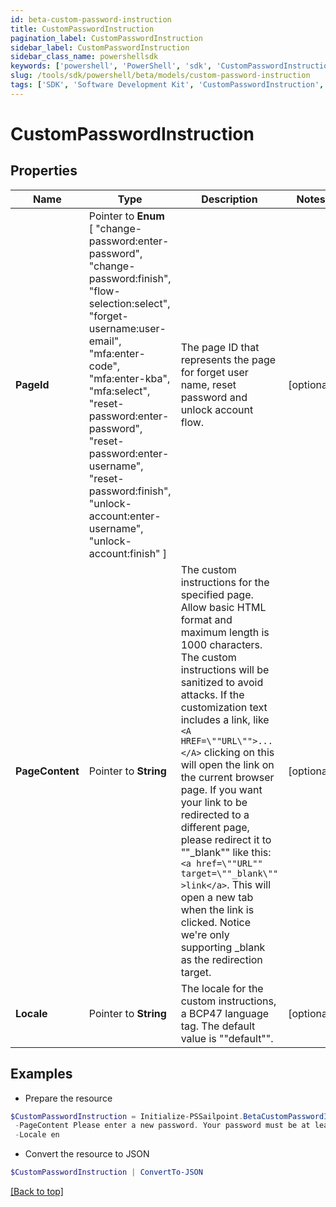 ```yaml
---
id: beta-custom-password-instruction
title: CustomPasswordInstruction
pagination_label: CustomPasswordInstruction
sidebar_label: CustomPasswordInstruction
sidebar_class_name: powershellsdk
keywords: ['powershell', 'PowerShell', 'sdk', 'CustomPasswordInstruction', 'BetaCustomPasswordInstruction'] 
slug: /tools/sdk/powershell/beta/models/custom-password-instruction
tags: ['SDK', 'Software Development Kit', 'CustomPasswordInstruction', 'BetaCustomPasswordInstruction']
---
```



# CustomPasswordInstruction

## Properties

Name | Type | Description | Notes
------------ | ------------- | ------------- | -------------
**PageId** |  Pointer to  **Enum** [  "change-password:enter-password",    "change-password:finish",    "flow-selection:select",    "forget-username:user-email",    "mfa:enter-code",    "mfa:enter-kba",    "mfa:select",    "reset-password:enter-password",    "reset-password:enter-username",    "reset-password:finish",    "unlock-account:enter-username",    "unlock-account:finish" ] | The page ID that represents the page for forget user name, reset password and unlock account flow. | [optional] 
**PageContent** |  Pointer to **String** | The custom instructions for the specified page. Allow basic HTML format and maximum length is 1000 characters. The custom instructions will be sanitized to avoid attacks. If the customization text includes a link, like `<A HREF=\""URL\"">...</A>` clicking on this will open the link on the current browser page. If you want your link to be redirected to a different page, please redirect it to ""_blank"" like this: `<a href=\""URL"" target=\""_blank\"" >link</a>`. This will open a new tab when the link is clicked. Notice we're only supporting _blank as the redirection target.  | [optional] 
**Locale** |  Pointer to **String** | The locale for the custom instructions, a BCP47 language tag. The default value is \""default\"". | [optional] 

## Examples

- Prepare the resource
```powershell
$CustomPasswordInstruction = Initialize-PSSailpoint.BetaCustomPasswordInstruction  -PageId change-password:enter-password `
 -PageContent Please enter a new password. Your password must be at least 8 characters long and contain at least one number and one letter. `
 -Locale en
```

- Convert the resource to JSON
```powershell
$CustomPasswordInstruction | ConvertTo-JSON
```


[[Back to top]](#) 

